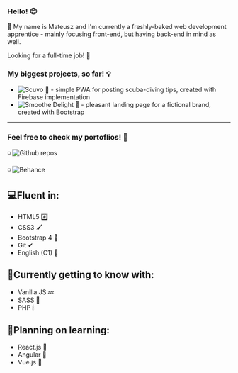 ### Hello! 😊

🔴 My name is Mateusz and I'm currently a freshly-baked web development apprentice - mainly focusing front-end, but having back-end in mind as well.

Looking for a full-time job! 💼


### My biggest projects, so far! 💡
- ![Scuvo 🌊](https://github.com/FoxSaysDerp/scuvo-app) - simple PWA for posting scuba-diving tips, created with Firebase implementation
- ![Smoothe Delight 🍨](https://github.com/FoxSaysDerp/smoothie-delight) - pleasant landing page for a fictional brand, created with Bootstrap

-----

### Feel free to check my portoflios! 🔎

◽ ![Github repos](https://github.com/FoxSaysDerp?tab=repositories)

◽ ![Behance](https://www.behance.net/foxsaysderp)

## 💻Fluent in:
- HTML5 #️⃣
- CSS3 🖌
- Bootstrap 4 🎀
- Git ✔
- English (C1) 💬

## 🌱Currently getting to know with:
- Vanilla JS 💤
- SASS 🎨
- PHP 🕯

## 🔭Planning on learning:
- React.js 💎
- Angular 📕
- Vue.js 🧶


